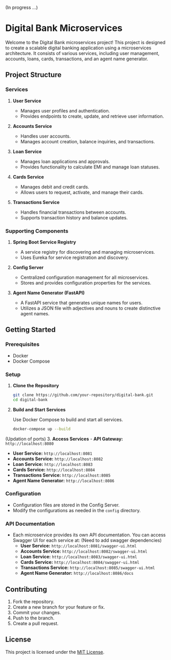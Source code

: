 (In progress ...)

# Digital Bank Microservices

Welcome to the Digital Bank microservices project! This project is designed to create a scalable digital banking application using a microservices architecture. It consists of various services, including user management, accounts, loans, cards, transactions, and an agent name generator.

## Project Structure

### Services

1. **User Service**
   - Manages user profiles and authentication.
   - Provides endpoints to create, update, and retrieve user information.

2. **Accounts Service**
   - Handles user accounts.
   - Manages account creation, balance inquiries, and transactions.

3. **Loan Service**
   - Manages loan applications and approvals.
   - Provides functionality to calculate EMI and manage loan statuses.

4. **Cards Service**
   - Manages debit and credit cards.
   - Allows users to request, activate, and manage their cards.

5. **Transactions Service**
   - Handles financial transactions between accounts.
   - Supports transaction history and balance updates.

### Supporting Components

1. **Spring Boot Service Registry**
   - A service registry for discovering and managing microservices.
   - Uses Eureka for service registration and discovery.

2. **Config Server**
   - Centralized configuration management for all microservices.
   - Stores and provides configuration properties for the services.

3. **Agent Name Generator (FastAPI)**
   - A FastAPI service that generates unique names for users.
   - Utilizes a JSON file with adjectives and nouns to create distinctive agent names.

## Getting Started

### Prerequisites

- Docker
- Docker Compose

### Setup

1. **Clone the Repository**

   ```bash
   git clone https://github.com/your-repository/digital-bank.git
   cd digital-bank
   ```

2. **Build and Start Services**

   Use Docker Compose to build and start all services.

   ```bash
   docker-compose up --build
   ```

(Updation of ports)
3. **Access Services**
    - **API Gateway:** `http://localhost:8080`
   - **User Service:** `http://localhost:8081`
   - **Accounts Service:** `http://localhost:8082`
   - **Loan Service:** `http://localhost:8083`
   - **Cards Service:** `http://localhost:8084`
   - **Transactions Service:** `http://localhost:8085`
   - **Agent Name Generator:** `http://localhost:8086`

### Configuration

- Configuration files are stored in the Config Server.
- Modify the configurations as needed in the `config` directory.

### API Documentation

- Each microservice provides its own API documentation. You can access Swagger UI for each service at:
(Need to add swagger dependencies)
  - **User Service:** `http://localhost:8081/swagger-ui.html`
  - **Accounts Service:** `http://localhost:8082/swagger-ui.html`
  - **Loan Service:** `http://localhost:8083/swagger-ui.html`
  - **Cards Service:** `http://localhost:8084/swagger-ui.html`
  - **Transactions Service:** `http://localhost:8085/swagger-ui.html`
  - **Agent Name Generator:** `http://localhost:8086/docs`

## Contributing

1. Fork the repository.
2. Create a new branch for your feature or fix.
3. Commit your changes.
4. Push to the branch.
5. Create a pull request.

## License

This project is licensed under the [MIT License](LICENSE).
